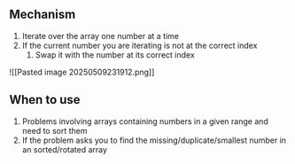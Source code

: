 
## Mechanism

1. Iterate over the array one number at a time
2. If the current number you are iterating is not at the correct index
	1. Swap it with the number at its correct index

![[Pasted image 20250509231912.png]]
## When to use

1. Problems involving arrays containing numbers in a given range and need to sort them
2. If the problem asks you to find the missing/duplicate/smallest number in an sorted/rotated array
